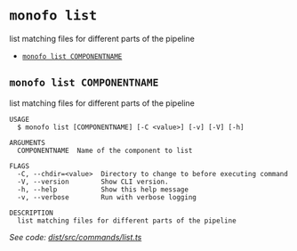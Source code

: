 `monofo list`
=============

list matching files for different parts of the pipeline

* [`monofo list COMPONENTNAME`](#monofo-list-componentname)

## `monofo list COMPONENTNAME`

list matching files for different parts of the pipeline

```
USAGE
  $ monofo list [COMPONENTNAME] [-C <value>] [-v] [-V] [-h]

ARGUMENTS
  COMPONENTNAME  Name of the component to list

FLAGS
  -C, --chdir=<value>  Directory to change to before executing command
  -V, --version        Show CLI version.
  -h, --help           Show this help message
  -v, --verbose        Run with verbose logging

DESCRIPTION
  list matching files for different parts of the pipeline
```

_See code: [dist/src/commands/list.ts](https://github.com/vital-software/monofo-buildkite-plugin/blob/v6.0.0/dist/src/commands/list.ts)_
